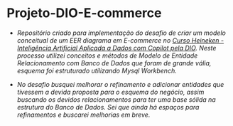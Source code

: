 # Projeto-DIO-E-commerce

* *Repositório criado para implementação do desafio de criar um modelo conceitual de um EER diagrama em E-commerce no [Curso Heineken - Inteligência Artificial Aplicada a Dados com Copilot pela DIO](https://web.dio.me/track/502225f7-8b50-41f7-86bf-67e8f3c1ed78). Neste processo utilizei conceitos e métodos de Modelo de Entidade Relacionamento com Banco de Dados que foram de grande vália, esquema foi estruturado utilizando Mysql Workbench.*

* *No desafio busquei melhorar o refinamento e adicionar entidades que tivessem a devida proposta para o esquema do negócio, assim buscando os devidos relacionamentos para ter uma base sólida na estrutura do Banco de Dados. Sei que ainda há espaços para refinamentos e buscarei melhorias em breve.*